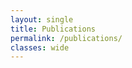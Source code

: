 ```yaml
---
layout: single
title: Publications
permalink: /publications/
classes: wide
---
```

<link href="/assets/css/bibbase_dividers.css" rel="stylesheet">

 <script src="https://bibbase.org/service/mendeley/4c460743-0edf-3981-832d-31faccbef30e?jsonp=1&"></script> 